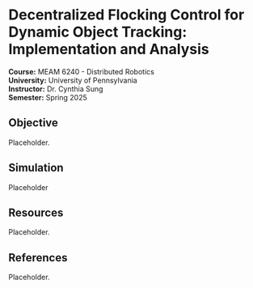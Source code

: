 # Decentralized Flocking Control for Dynamic Object Tracking: Implementation and Analysis

**Course:** MEAM 6240 - Distributed Robotics  
**University:** University of Pennsylvania  
**Instructor:** Dr. Cynthia Sung  
**Semester:** Spring 2025  

## Objective

Placeholder.

## Simulation

Placeholder

## Resources

Placeholder.

## References

Placeholder.
